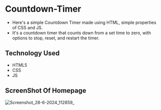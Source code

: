 # Countdown-Timer
- Here's a simple Countdown Timer made using HTML, simple properties of CSS and JS. 
- It's a countdown timer that counts down from a set time to zero, with options to stop, reset, and restart the timer.
## Technology Used
- HTML5
- CSS
- JS
## ScreenShot Of Homepage
![Screenshot_28-6-2024_112859_](https://github.com/bijoy-laxmi-behera/Countdown-Timer/assets/118542793/3ce54d22-01a4-4496-869a-f0c198f01c53)
